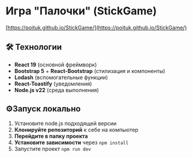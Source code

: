# Игра "Палочки" (StickGame)

[https://poituk.github.io/StickGame/](https://poituk.github.io/StickGame/)

## 🛠 Технологии

* **React 19** (основной фреймворк)
* **Bootstrap 5** + **React-Bootstrap** (стилизация и компоненты)
* **Lodash** (вспомогательные функции)
* **React-Toastify** (уведомления)
* **Node.js v22** (среда выполнения)

## ⚙️Запуск локально

1. Установите node.js подходящей версии
2. **Клонируйте репозиторий** к себе на компьютер
3. **Перейдите в папку проекта**
4. **Установите зависимости** через `npm install`
5. Запустите проект `npm run dev`
